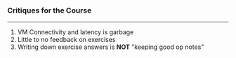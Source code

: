 ### Critiques for the Course
---

1. VM Connectivity and latency is garbage
2. Little to no feedback on exercises
3. Writing down exercise answers is **NOT** "keeping good op notes" 
